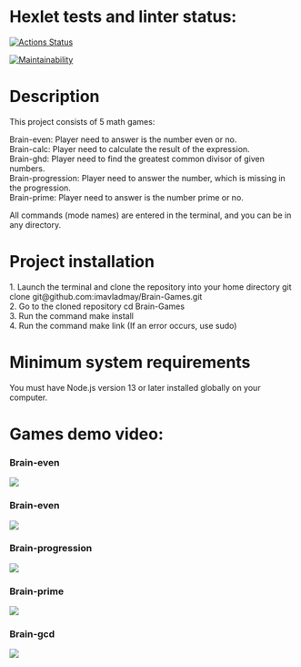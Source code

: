 <h1 >Hexlet tests and linter status:</h1>

[![Actions Status](https://github.com/Aleksey-Belov/frontend-project-44/workflows/hexlet-check/badge.svg)](https://github.com/Aleksey-Belov/frontend-project-44/actions)

[![Maintainability](https://api.codeclimate.com/v1/badges/a7b50dc3dbdf41ff1021/maintainability)](https://codeclimate.com/github/Aleksey-Belov/frontend-project-44/maintainability)

<h1>Description</h1>
This project consists of 5 math games:<br>

Brain-even: Player need to answer is the number even or no.<br>
Brain-calc: Player need to calculate the result of the expression.<br>
Brain-ghd: Player need to find the greatest common divisor of given numbers.<br>
Brain-progression: Player need to answer the number, which is missing in the progression.<br>
Brain-prime: Player need to answer is the number prime or no.<br>

All commands (mode names) are entered in the terminal, and you can be in any directory.
<p>
<h1>Project installation</h1>
1. Launch the terminal and clone the repository into your home directory git clone git@github.com:imavladmay/Brain-Games.git<br>
2. Go to the cloned repository cd Brain-Games<br>
3. Run the command make install<br>
4. Run the command make link (If an error occurs, use sudo)<br>
<p>
<h1>Minimum system requirements</h1>
You must have Node.js version 13 or later installed globally on your computer.
<p>
<h1>Games demo video:</h1>

<h3>Brain-even</h3>
<a href="https://asciinema.org/a/p2N6ruMWMXdUe4EBJofnxhEzp" target="_blank"><img src="https://asciinema.org/a/p2N6ruMWMXdUe4EBJofnxhEzp.svg" /></a>


<h3>Brain-even</h3>
<a href="https://asciinema.org/a/tYDe0rq98TGvBCqJTse65e0zv" target="_blank"><img src="https://asciinema.org/a/tYDe0rq98TGvBCqJTse65e0zv.svg" /></a>


<h3>Brain-progression</h3>
<a href="https://asciinema.org/a/k4P8fcrySUC8NSi6iUKCc66kp" target="_blank"><img src="https://asciinema.org/a/k4P8fcrySUC8NSi6iUKCc66kp.svg" /></a>


<h3>Brain-prime</h3>
<a href="https://asciinema.org/a/WzNQslmmwHSZzsIJ9edejoZHh" target="_blank"><img src="https://asciinema.org/a/WzNQslmmwHSZzsIJ9edejoZHh.svg" /></a>


<h3>Brain-gcd</h3>
<a href="https://asciinema.org/a/BA5AKwLGQmLVSlM24lQdbtIxj" target="_blank"><img src="https://asciinema.org/a/BA5AKwLGQmLVSlM24lQdbtIxj.svg" /></a>
